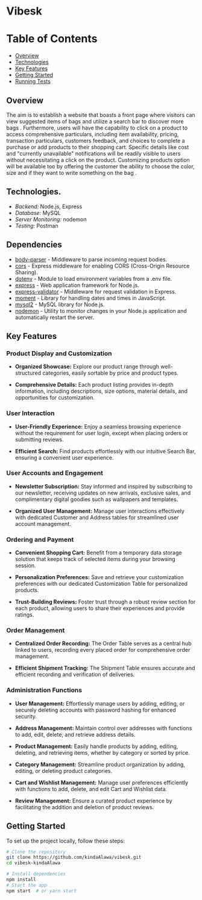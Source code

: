 # Vibesk 
# Table of Contents

- [Overview](#overview)
- [Technologies](#technologies)
- [Key Features](#key-features)
- [Getting Started](#getting-started)
- [Running Tests](#running-tests)


## Overview

The aim is to establish a website that boasts a front page where visitors can view suggested items of bags and utilize a search bar to discover more bags . Furthermore, users will have the capability to click on a product to access comprehensive particulars, including item availability, pricing, transaction particulars, customers feedback, and choices to complete a purchase or add products to their shopping cart. Specific details like cost and "currently unavailable" notifications will be readily visible to users without necessitating a click on the product. Customizing products option will be available too by offering the customer the ability to choose the color, size and if they want to write something on the bag .  
  
## Technologies. 

- *Backend:* Node.js, Express
- *Database:* MySQL
- *Server Monitoring:* nodemon
- *Testing:* Postman

## Dependencies

- [body-parser](https://www.npmjs.com/package/body-parser) - Middleware to parse incoming request bodies.
- [cors](https://www.npmjs.com/package/cors) - Express middleware for enabling CORS (Cross-Origin Resource Sharing).
- [dotenv](https://www.npmjs.com/package/dotenv) - Module to load environment variables from a .env file.
- [express](https://www.npmjs.com/package/express) - Web application framework for Node.js.
- [express-validator](https://www.npmjs.com/package/express-validator) - Middleware for request validation in Express.
- [moment](https://www.npmjs.com/package/moment) - Library for handling dates and times in JavaScript.
- [mysql2](https://www.npmjs.com/package/mysql2) - MySQL library for Node.js.
- [nodemon](https://www.npmjs.com/package/nodemon) - Utility to monitor changes in your Node.js application and automatically restart the server.


## Key Features

### Product Display and Customization

- **Organized Showcase:** Explore our product range through well-structured categories, easily sortable by price and product types.
  
- **Comprehensive Details:** Each product listing provides in-depth information, including descriptions, size options, material details, and opportunities for customization.

### User Interaction

- **User-Friendly Experience:** Enjoy a seamless browsing experience without the requirement for user login, except when placing orders or submitting reviews.

- **Efficient Search:** Find products effortlessly with our intuitive Search Bar, ensuring a convenient user experience.

### User Accounts and Engagement

- **Newsletter Subscription:** Stay informed and inspired by subscribing to our newsletter, receiving updates on new arrivals, exclusive sales, and complimentary digital goodies such as wallpapers and templates.

- **Organized User Management:** Manage user interactions effectively with dedicated Customer and Address tables for streamlined user account management.

### Ordering and Payment

- **Convenient Shopping Cart:** Benefit from a temporary data storage solution that keeps track of selected items during your browsing session.

- **Personalization Preferences:** Save and retrieve your customization preferences with our dedicated Customization Table for personalized products.

- **Trust-Building Reviews:** Foster trust through a robust review section for each product, allowing users to share their experiences and provide ratings.

### Order Management

- **Centralized Order Recording:** The Order Table serves as a central hub linked to users, recording every placed order for comprehensive order management.

- **Efficient Shipment Tracking:** The Shipment Table ensures accurate and efficient recording and verification of deliveries.

### Administration Functions

- **User Management:** Effortlessly manage users by adding, editing, or securely deleting accounts with password hashing for enhanced security.

- **Address Management:** Maintain control over addresses with functions to add, edit, delete, and retrieve address details.

- **Product Management:** Easily handle products by adding, editing, deleting, and retrieving items, whether by category or sorted by price.

- **Category Management:** Streamline product organization by adding, editing, or deleting product categories.

- **Cart and Wishlist Management:** Manage user preferences efficiently with functions to add, delete, and edit Cart and Wishlist data.

- **Review Management:** Ensure a curated product experience by facilitating the addition and deletion of product reviews.



## Getting Started

To set up the project locally, follow these steps:

```bash
# Clone the repository
git clone https://github.com/kindaAlawa/vibesk.git
cd vibesk-kindaAlawa

# Install dependencies
npm install
# Start the app
npm start  # or yarn start

